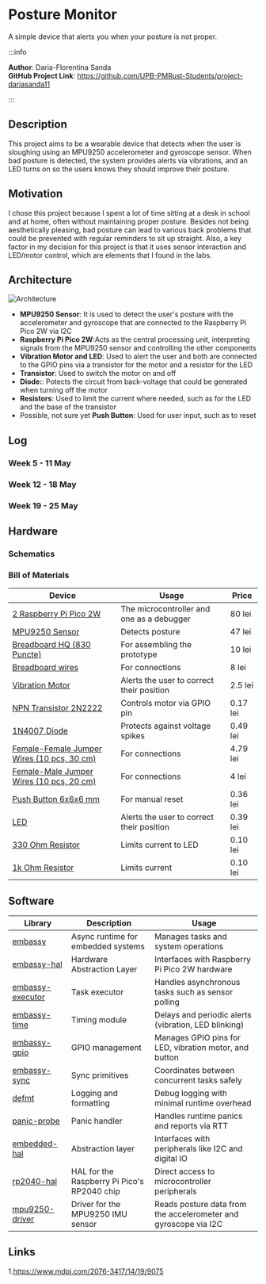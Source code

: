 # Posture Monitor 

A simple device that alerts you when your posture is not proper.

:::info 

**Author**: Daria-Florentina Sanda \
**GitHub Project Link**: https://github.com/UPB-PMRust-Students/project-dariasanda11

:::

## Description

This project aims to be a wearable device that detects when the user is sloughing using an MPU9250 accelerometer and gyroscope sensor. When bad posture is detected, the system provides alerts via vibrations, and an LED turns on so the users knows they should improve their posture.

## Motivation

I chose this project because I spent a lot of time sitting at a desk in school and at home, often without maintaining proper posture. Besides not being aesthetically pleasing, bad posture can lead to various back problems that could be prevented with regular reminders to sit up straight. Also, a key factor in my decision for this project is that it uses sensor interaction and LED/motor control, which are elements that I found in the labs.

## Architecture 
![Architecture](./imagine.webp)

- **MPU9250 Sensor**: It is used to detect the user's posture with the accelerometer and gyroscope that are connected to the Raspberry Pi Pico 2W via I2C
- **Raspberry Pi Pico 2W**:Acts as the central processing unit, interpreting signals from the MPU9250 sensor and controlling the other components
- **Vibration Motor and LED**: Used to alert the user and both are connected to the GPIO pins via a transistor for the motor and a resistor for the LED
- **Transistor**: Used to switch the motor on and off
- **Diode:**: Potects the circuit from back-voltage that could be generated when turning off the motor 
- **Resistors**: Used to limit the current where needed, such as for the LED and the base of the transistor
- Possible, not sure yet **Push Button**: Used for user input, such as to reset

## Log

### Week 5 - 11 May

### Week 12 - 18 May

### Week 19 - 25 May

## Hardware



### Schematics

### Bill of Materials
| Device | Usage | Price |
|--------|--------|-------|
| [2 Raspberry Pi Pico 2W](https://www.optimusdigital.ro/en/raspberry-pi-boards/13327-raspberry-pi-pico-2-w.html?srsltid=AfmBOoo4ziaX-vt_Q7PPrsLO06qiB90jc1E1yFdPfyxK6KjzQnSmybb1)| The microcontroller and one as a debugger| 80 lei|
| [MPU9250 Sensor ](https://www.optimusdigital.ro/ro/senzori-senzori-inertiali/865-modul-senzor-cu-9-axe-mpu9250.html?search_query=mpu9250&results=4)|  Detects posture | 47 lei
| [Breadboard HQ (830 Puncte)](https://www.bitmi.ro/breadboard-830-puncte-mb-102-10500.html?gad_source=1) | For assembling the prototype | 10 lei |
| [Breadboard wires](https://www.optimusdigital.ro/ro/fire-fire-mufate/12-set-de-cabluri-pentru-breadboard.html?gad_source=1&gbraid=0AAAAADv-p3DST91rElLA-XfsBRapIVDc8&gclid=Cj0KCQjw_dbABhC5ARIsAAh2Z-Q7wY5Dc3VlQMjPhqYZK-lz7i3YLGv_VIJlManglzcHRsDeNspufeIaAt3iEALw_wcB) | For connections | 8 lei
| [Vibration Motor](https://www.optimusdigital.ro/en/vibration-motors/693-motor-cu-vibratii-a1027.html?search_query=vibration+motor&results=36) | Alerts the user to correct their position| 2.5 lei |
| [NPN Transistor 2N2222](https://www.optimusdigital.ro/ro/componente-electronice-tranzistoare/935-tranzistor-s9013-npn-50-pcs-set.html?search_query=Tranzistor+NPN+2n2222+TO-92&results=9) | Controls motor via GPIO pin | 0.17 lei |
| [1N4007 Diode](https://www.optimusdigital.ro/ro/componente-electronice-diode/7457-dioda-1n4007.html?search_query=Dioda+1N4007&results=4) | Protects against voltage spikes | 0.49 lei |
| [Female-Female Jumper Wires (10 pcs, 30 cm)](https://www.optimusdigital.ro/ro/fire-fire-mufate/883-set-fire-mama-mama-10p-30-cm.html?search_query=Fire+Colorate+Mama-Mama+%2810p%2C+30+cm%29&results=11) | For connections | 4.79 lei |
| [Female-Male Jumper Wires (10 pcs, 20 cm)](https://www.optimusdigital.ro/ro/fire-fire-mufate/214-fire-colorate-mama-mama-10p.html?search_query=Fire+Colorate+Mama-Tata+%2810p%29+20+cm&results=6) | For connections | 4 lei |
| [Push Button 6x6x6 mm](https://www.optimusdigital.ro/ro/butoane-i-comutatoare/1119-buton-6x6x6.html?search_query=Buton+6x6x6&results=1) | For manual reset | 0.36 lei |
| [LED ](https://www.optimusdigital.ro/ro/optoelectronice-led-uri/696-led-rou-de-3-mm-cu-lentile-difuze.html?search_query=led+&results=779) | Alerts the user to correct their position | 0.39 lei |
| [330 Ohm Resistor](https://www.optimusdigital.ro/ro/componente-electronice-rezistoare/859-rezistor-025w-330.html) | Limits current to LED | 0.10 lei |
| [1k Ohm Resistor](https://www.optimusdigital.ro/ro/componente-electronice-rezistoare/859-rezistor-025w-1k.html) | Limits current | 0.10 lei |
## Software

| Library | Description | Usage |
|---------|-------------|-------|
| [embassy](https://docs.rs/embassy/latest/embassy/) | Async runtime for embedded systems | Manages tasks and system operations |
| [embassy-hal](https://docs.rs/embassy-hal/latest/embassy_hal/) | Hardware Abstraction Layer | Interfaces with Raspberry Pi Pico 2W hardware |
| [embassy-executor](https://docs.rs/embassy-executor/latest/embassy_executor/) | Task executor | Handles asynchronous tasks such as sensor polling |
| [embassy-time](https://docs.rs/embassy-time/latest/embassy_time/) | Timing module | Delays and periodic alerts (vibration, LED blinking) |
| [embassy-gpio](https://docs.rs/embassy-gpio/latest/embassy_gpio/) | GPIO management | Manages GPIO pins for LED, vibration motor, and button |
| [embassy-sync](https://docs.rs/embassy-sync/latest/embassy_sync/) | Sync primitives | Coordinates between concurrent tasks safely |
| [defmt](https://docs.rs/defmt/latest/defmt/) | Logging and formatting | Debug logging with minimal runtime overhead |
| [panic-probe](https://docs.rs/panic-probe/latest/panic_probe/) | Panic handler | Handles runtime panics and reports via RTT |
| [embedded-hal](https://docs.rs/embedded-hal/latest/embedded_hal/) | Abstraction layer | Interfaces with peripherals like I2C and digital IO |
| [rp2040-hal](https://docs.rs/rp2040-hal/latest/rp2040_hal/) | HAL for the Raspberry Pi Pico's RP2040 chip | Direct access to microcontroller peripherals |
| [mpu9250-driver](https://crates.io/crates/mpu9250) | Driver for the MPU9250 IMU sensor | Reads posture data from the accelerometer and gyroscope via I2C |

## Links
1.https://www.mdpi.com/2076-3417/14/19/9075